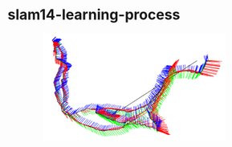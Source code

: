 # slam14-learning-process
<div align=center>
<img width=364 height=214 src="ch03/figures/ch03_demo.png">
</div>